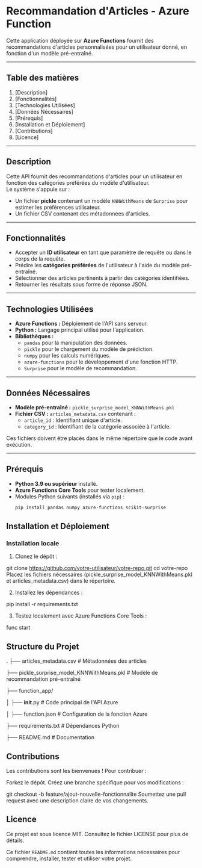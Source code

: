 # Recommandation d'Articles - Azure Function

Cette application déployée sur **Azure Functions** fournit des recommandations d'articles personnalisées pour un utilisateur donné, en fonction d'un modèle pré-entraîné.

---

## Table des matières

1. [Description]
2. [Fonctionnalités]
3. [Technologies Utilisées]
4. [Données Nécessaires]
5. [Prérequis]
6. [Installation et Déploiement]
7. [Contributions]
8. [Licence]

---

## Description

Cette API fournit des recommandations d'articles pour un utilisateur en fonction des catégories préférées du modèle d'utilisateur.  
Le système s'appuie sur :
- Un fichier **pickle** contenant un modèle `KNNWithMeans` de `Surprise` pour estimer les préférences utilisateur.
- Un fichier CSV contenant des métadonnées d'articles.

---

## Fonctionnalités

- Accepter un **ID utilisateur** en tant que paramètre de requête ou dans le corps de la requête.
- Prédire les **catégories préférées** de l'utilisateur à l'aide du modèle pré-entraîné.
- Sélectionner des articles pertinents à partir des catégories identifiées.
- Retourner les résultats sous forme de réponse JSON.

---

## Technologies Utilisées

- **Azure Functions :** Déploiement de l'API sans serveur.
- **Python :** Langage principal utilisé pour l'application.
- **Bibliothèques :**
  - `pandas` pour la manipulation des données.
  - `pickle` pour le chargement du modèle de prédiction.
  - `numpy` pour les calculs numériques.
  - `azure-functions` pour le développement d'une fonction HTTP.
  - `Surprise` pour le modèle de recommandation.

---

## Données Nécessaires

- **Modèle pré-entraîné :** `pickle_surprise_model_KNNWithMeans.pkl`
- **Fichier CSV :** `articles_metadata.csv` contenant :
  - `article_id` : Identifiant unique d'article.
  - `category_id` : Identifiant de la catégorie associée à l'article.

Ces fichiers doivent être placés dans le même répertoire que le code avant exécution.

---

## Prérequis

- **Python 3.9 ou supérieur** installé.
- **Azure Functions Core Tools** pour tester localement.
- Modules Python suivants (installés via `pip`) :
  ```bash
  pip install pandas numpy azure-functions scikit-surprise

## Installation et Déploiement

### Installation locale

1. Clonez le dépôt :
  
  git clone https://github.com/votre-utilisateur/votre-repo.git
  cd votre-repo
  Placez les fichiers nécessaires (pickle_surprise_model_KNNWithMeans.pkl et articles_metadata.csv) dans le répertoire.

2. Installez les dépendances :

  pip install -r requirements.txt
  
3. Testez localement avec Azure Functions Core Tools :

  func start
  
## Structure du Projet
.
├── articles_metadata.csv             # Métadonnées des articles

├── pickle_surprise_model_KNNWithMeans.pkl # Modèle de recommandation pré-entraîné

├── function_app/

│   ├── __init__.py                   # Code principal de l'API Azure

│   ├── function.json                 # Configuration de la fonction Azure

├── requirements.txt                  # Dépendances Python

├── README.md                         # Documentation

## Contributions
Les contributions sont les bienvenues ! 
Pour contribuer :

Forkez le dépôt.
Créez une branche spécifique pour vos modifications :

  git checkout -b feature/ajout-nouvelle-fonctionnalite
  Soumettez une pull request avec une description claire de vos changements.
  
## Licence
Ce projet est sous licence MIT. Consultez le fichier LICENSE pour plus de détails.


Ce fichier `README.md` contient toutes les informations nécessaires pour comprendre, installer, tester et utiliser votre projet.
